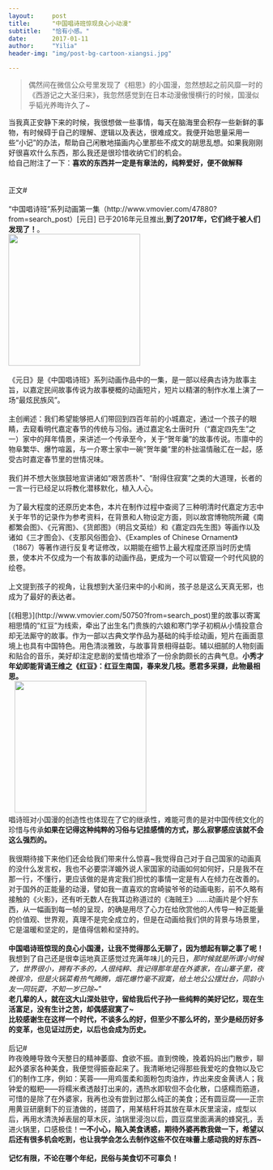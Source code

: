 ```yaml
---
layout:     post
title:      "中国唱诗班惊现良心小动漫"
subtitle:   "恰有小感。"
date:       2017-01-11
author:     "Yilia"
header-img: "img/post-bg-cartoon-xiangsi.jpg"

---
```


> 偶然间在微信公众号里发现了《相思》的小国漫，忽然想起之前风靡一时的《西游记之大圣归来》，我忽然感觉到在日本动漫傲慢横行的时候，国漫似乎韬光养晦许久了~
<div>
   当我真正安静下来的时候，我很想做一些事情，每天在脑海里会积存一些新鲜的事物，有时候碍于自己的理解、逻辑以及表达，很难成文。我便开始思量采用一些“小记”的办法，帮助自己闲散地描画内心里那些不成文的胡思乱想。如果我刚刚好很喜欢什么东西，那么我还是很珍惜收纳它们的机会。
    <br> 给自己附注了一下：<b>喜欢的东西并一定是有章法的，纯粹爱好，便不做解释</b>
    <br>
    <br>
    <br>正文#
    <br>
    <br>“中国唱诗班”系列动画第一集（http://www.vmovier.com/47880?from=search_post）[元日] 已于2016年元旦推出,<b>到了2017年，它们终于被人们发现了！</b>。
    <br> <img class="shadow" src="https://github.com/Yilia-Young/Yilia-Young.github.io/blob/master/img/post-bg-cartoon-yuanri.jpg" width="260">
    <br>
    <br>  《元日》是《中国唱诗班》系列动画作品中的一集，是一部以经典古诗为故事主旨，以嘉定民间故事传说为故事梗概的动画短片，短片以精湛的制作水准上演了一场“最炫民族风”。
    <br>
    <br>  主创阐述：我们希望能够把人们带回到四百年前的小城嘉定，通过一个孩子的眼睛，去窥看明代嘉定春节的传统与习俗。通过嘉定名士唐时升（“嘉定四先生”之一）家中的拜年情景，来讲述一个传承至今，关于“贺年羹”的故事传说。市廪中的物阜繁华、爆竹喧嚣，与一介寒士家中一碗“贺年羹”里的朴拙温情融汇在一起，感受古时嘉定春节里的世情况味。
    <br>
    <br>  我们并不想大张旗鼓地宣讲诸如“艰苦质朴”、“耐得住寂寞”之类的大道理，长者的一言一行已经足以将教化潜移默化，植入人心。
    <br>
    <br>  为了最大程度的还原历史本色，本片在制作过程中查阅了三种明清时代嘉定方志中关于年节的记录作为参考资料，在背景和人物设定方面，则以故宫博物院所藏《南都繁会图》、《元宵图》、《货郎图》（明吕文英绘）和《嘉定四先生图》等画作以及诸如《三才图会》、《支那风俗图会》、《Examples of Chinese Ornament》（1867）等著作进行反复考证修改，以期能在细节上最大程度还原当时历史情景，使本片不仅成为一个有故事的动画作品，更成为一个可以管窥一个时代风貌的绘卷。
    <br>
    <br>  上文提到孩子的视角，让我想到大圣归来中的小和尚，孩子总是这么天真无邪，也成为了最好的表达者。
    <br>
    <br>  [《相思》](http://www.vmovier.com/50750?from=search_post)里的故事以寄寓相思情的“红豆”为线索，牵出了出生名门贵族的六娘和寒门学子初桐从小情投意合却无法厮守的故事。作为一部以古典文学作品为基础的纯手绘动画，短片在画面意境上也具有中国特色。用色清淡雅致，与故事背景相得益彰。辅以细腻的人物刻画和贴合的音乐，美好却注定悲剧的爱情也增添了一份余韵颇长的古典气息。<b>小秀才年幼即能背诵王维之《红豆》：红豆生南国，春来发几枝。愿君多采撷，此物最相思。</b>
    <br>
    <img class="shadow" src="https://github.com/Yilia-Young/Yilia-Young.github.io/blob/master/img/post-bg-cartoon-poem.jpg" width="260">
    <br>  唱诗班对小国漫的创造性也体现在了它的继承性，难能可贵的是对中国传统文化的珍惜与传承<b>如果在记得这种纯粹的习俗与记挂感情的方式，那么寂寥感应该就不会这么强烈的。</b>
    <br>
    <br>  我很期待接下来他们还会给我们带来什么惊喜~我觉得自己对于自己国家的动画真的没什么发言权，我也不必要崇洋媚外说人家国家的动画如何如何好，只是我不在那一行，不懂行，更应该做的是肯定我们担忧的事情一定是有人在倾力在改善的。对于国外的正能量的动漫，譬如我一直喜欢的宫崎骏爷爷的动画电影，前不久略有接触的《火影》，还有听无数人在我耳边称道过的《海贼王》……动画片是个好东西，从一幅画到每一帧的呈现，的确是用尽了心力在给欣赏他的人传导一种正能量的价值观、世界观，真理不是完全成立的，但是在动画给我们供的背景与场景里，它是温暖和坚定的，是值得信赖和坚持的。
    <br>
    <br><b>  中国唱诗班惊现的良心小国漫，让我不觉得那么无聊了，因为想起有聊之事了呢！</b>我想到了自己还是很幸运地真正感觉过充满年味儿的元日，<i>那时候就是所谓小时候了，世界很小，拥有不多的，人很纯粹、我记得那年是在外婆家，在山寨子里，夜晚很冷，但是火锅菜肴热气腾腾，烟花爆竹毫不寂寞，给土地公公摆灶台，同龄小友一同玩耍，不知一岁已除~</i>”
    <br><b>  老几辈的人，就在这大山深处驻守，留给我后代子孙一些纯粹的美好记忆，现在生活富足，没有生计之苦，却偶感寂寞了~</b>
    <br><b>  比较感谢生在这样一个时代，不谈多么的好，但至少不那么坏的，至少是经历好多的变革，也见证过历史，以后也会成为历史。</b>  
    <br> 
    <br> 后记#
    <br>  昨夜晚睡导致今天整日的精神萎靡、食欲不振。直到傍晚，挽着妈妈出门散步，聊起外婆家各种美食，我便觉得振奋起来了。我清晰地记得那些我爱吃的食物以及它们的制作工序，例如：芙蓉——用鸡蛋柔和面粉包肉油炸，炸出来皮金黄诱人；我钟爱的糍粑——将糯米煮透敲打出来的，遇热水即软但不会化散，口感糯而筋道，可惜的是除了在外婆家，我再也没有尝到过那么纯正的美食；还有圆豆腐——正宗用黄豆研磨剩下的豆渣做的，搓圆了，用某秸秆将其放在草木灰里滚滚，成型以后，再用水清洗掉表层的草木灰，油锅里浸泡以后，圆豆腐里面满满的蜂窝孔，丢进火锅里，口感极佳！<b>一不小心，陷入美食诱惑，期待外婆再教我做一下，希望以后还有很多机会吃到，也让我学会怎么去制作这些不仅在味蕾上感动我的好东西~</b>
    <br>
    <br><b>记忆有限，不论在哪个年纪，民俗与美食切不可辜负！</b>
    <br>
    <br>
</div>

